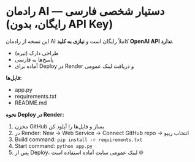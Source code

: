 # رادمان AI — دستیار شخصی فارسی (رایگان، بدون API Key)

این نسخه از رادمان AI کاملاً رایگان است و **نیازی به کلید OpenAI API ندارد**.
- طراحی دارک (تیره)
- پاسخ‌ها به فارسی
- آماده برای Deploy در Render و دریافت لینک عمومی

**فایل‌ها:**
- app.py
- requirements.txt
- README.md

**نحوه Deploy در Render:**
1. مخزن GitHub بساز و فایل‌ها را آپلود کن
2. در Render: New → Web Service → Connect GitHub repo → انتخاب ریپو
3. Build command: `pip install -r requirements.txt`
4. Start command: `python app.py`
5. پس از Deploy، لینک عمومی سایت آماده استفاده است 🌐
